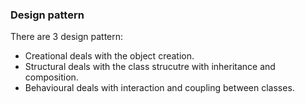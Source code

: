 ### Design pattern

There are 3 design pattern:

- Creational
    deals with the object creation.
- Structural
    deals with the class strucutre with inheritance and composition.
- Behavioural
    deals with interaction and coupling between classes.